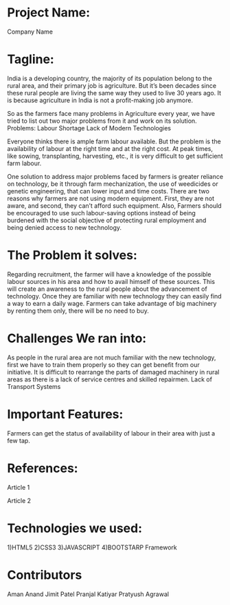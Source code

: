 # Project Name: 
Company Name

# Tagline: 

India is a developing country, the majority of its population belong to the rural area, and their primary job is agriculture. But it’s been decades since these rural people are living the same way they used to live 30 years ago. It is because agriculture in India is not a profit-making job anymore.

So as the farmers face many problems in Agriculture every year, we have tried to list out two major problems from it and work on its solution.
Problems:
Labour Shortage
Lack of Modern Technologies
 
Everyone thinks there is ample farm labour available. But the problem is the availability of labour at the right time and at the right cost. At peak times, like sowing, transplanting, harvesting, etc., it is very difficult to get sufficient farm labour. 

One solution to address major problems faced by farmers is greater reliance on technology, be it through farm mechanization, the use of weedicides or genetic engineering, that can lower input and time costs. There are two reasons why farmers are not using modern equipment. First, they are not aware, and second, they can’t afford such equipment. 
Also, Farmers should be encouraged to use such labour-saving options instead of being burdened with the social objective of protecting rural employment and being denied access to new technology. 

# The Problem it solves:

 Regarding recruitment, the farmer will have a knowledge of the possible labour sources in his area and how to avail himself of these sources. 
This will create an awareness to the rural people about the advancement of technology. Once they are familiar with new technology they can easily find a way to earn a daily wage.
Farmers can take advantage of big machinery by renting them only, there will be no need to buy.



# Challenges We ran into:

As people in the rural area are not much familiar with the new technology, first we have to train them properly so they can get benefit from our initiative.
It is difficult to rearrange the parts of damaged machinery in rural areas as there is a lack of service centres and skilled repairmen.
Lack of Transport Systems 






# Important Features:

Farmers can get the status of availability of labour in their area with just a few tap.







# References:

Article 1

Article 2


# Technologies we used:


1)HTML5 
2)CSS3
3)JAVASCRIPT
4)BOOTSTARP Framework

# Contributors

Aman Anand 
Jimit Patel
Pranjal Katiyar
Pratyush Agrawal




